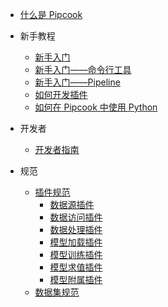 - [什么是 Pipcook](README.md)

- 新手教程

  - [新手入门](/zh-cn/tutorials/get-started.md)
  - [新手入门——命令行工具](/zh-cn/tutorials/get-started-with-cli.md)
  - [新手入门——Pipeline](/zh-cn/tutorials/get-started-with-pipeline-api)
  - [如何开发插件](/zh-cn/tutorials/how-to-develop-a-plugin.md)
  - [如何在 Pipcook 中使用 Python](/zh-cn/tutorials/want-to-use-python.md)

- 开发者

  - [开发者指南](/zh-cn/devel/developer-guide.md)

- 规范

  - [插件规范](/zh-cn/spec/plugin.md)
    - [数据源插件](/zh-cn/spec/plugin/0-data-collect.md)
    - [数据访问插件](/zh-cn/spec/plugin/1-data-access.md)
    - [数据处理插件](/zh-cn/spec/plugin/2-data-process.md)
    - [模型加载插件](/zh-cn/spec/plugin/3-model-load.md)
    - [模型训练插件](/zh-cn/spec/plugin/4-model-train.md)
    - [模型求值插件](/zh-cn/spec/plugin/5-model-evaluate.md)
    - [模型附属插件](/zh-cn/spec/plugin/6-model-deploy.md)
  - [数据集规范](/zh-cn/spec/dataset.md)
